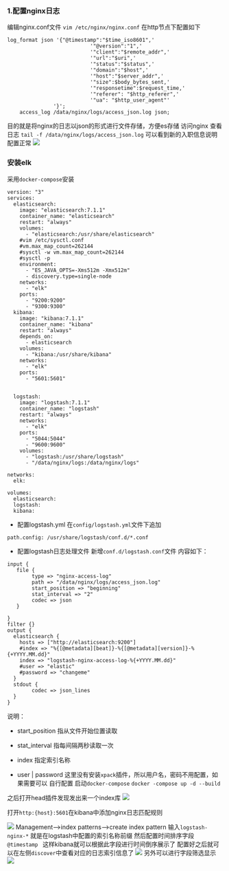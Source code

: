 ### 1.配置nginx日志
编辑nginx.conf文件  `vim /etc/nginx/nginx.conf` 在http节点下配置如下
```
log_format json '{"@timestamp":"$time_iso8601",'
                           '"@version":"1",'
                           '"client":"$remote_addr",'
                           '"url":"$uri",'
                           '"status":"$status",'
                           '"domain":"$host",'
                           '"host":"$server_addr",'
                           '"size":$body_bytes_sent,'
                           '"responsetime":$request_time,'
                           '"referer": "$http_referer",'
                           '"ua": "$http_user_agent"'
               '}';
    access_log /data/nginx/logs/access_json.log json;
```
目的就是将nginx的日志以json的形式进行文件存储，方便es存储
访问nginx 查看日志 `tail -f /data/nginx/logs/access_json.log` 可以看到新的入职信息说明配置正常
![](https://upload-images.jianshu.io/upload_images/8387919-80d53823eaf1547a.png?imageMogr2/auto-orient/strip%7CimageView2/2/w/1240)

### 安装elk
采用`docker-compose`安装
```
version: "3"
services:
  elasticsearch:
    image: "elasticsearch:7.1.1"
    container_name: "elasticsearch"
    restart: "always"
    volumes:
      - "elasticsearch:/usr/share/elasticsearch"
    #vim /etc/sysctl.conf
    #vm.max_map_count=262144
    #sysctl -w vm.max_map_count=262144
    #sysctl -p
    environment:
      - "ES_JAVA_OPTS=-Xms512m -Xmx512m"
      - discovery.type=single-node
    networks:
      - "elk"
    ports:
      - "9200:9200"
      - "9300:9300"
  kibana:
    image: "kibana:7.1.1"
    container_name: "kibana"
    restart: "always"
    depends_on:
      - elasticsearch
    volumes:
      - "kibana:/usr/share/kibana"
    networks:
      - "elk"
    ports:
      - "5601:5601"


  logstash:
    image: "logstash:7.1.1"
    container_name: "logstash"
    restart: "always"
    networks:
      - "elk"
    ports:
      - "5044:5044"
      - "9600:9600"
    volumes:
      - "logstash:/usr/share/logstash"
      - "/data/nginx/logs:/data/nginx/logs"  

networks:
  elk:

volumes:
  elasticsearch:
  logstash:
  kibana:

```
- 配置logstash.yml
在`config/logstash.yml`文件下追加
```
path.config: /usr/share/logstash/conf.d/*.conf
```
- 配置logstash日志处理文件
新增`conf.d/logstash.conf`文件 内容如下：
```
input {
   file {
        type => "nginx-access-log"
        path => "/data/nginx/logs/access_json.log"
        start_position => "beginning"
        stat_interval => "2"
        codec => json
   }

}
filter {}
output {
  elasticsearch {
    hosts => ["http://elasticsearch:9200"]
    #index => "%{[@metadata][beat]}-%{[@metadata][version]}-%{+YYYY.MM.dd}"
    index => "logstash-nginx-access-log-%{+YYYY.MM.dd}"
    #user => "elastic"
    #password => "changeme"
  }
  stdout {
        codec => json_lines
  }
}
```
说明：
- start_position 指从文件开始位置读取

- stat_interval 指每间隔两秒读取一次

- index 指定索引名称

- user | password 这里没有安装`xpack`插件，所以用户名，密码不用配置，如果需要可以 自行配置
  启动`docker-compose` 
  `docker -compose up -d --build`

之后打开head插件发现发出来一个index库
  ![](https://upload-images.jianshu.io/upload_images/8387919-71158619af1b7284.png?imageMogr2/auto-orient/strip%7CimageView2/2/w/1240)

打开`http:{host}:5601`在kibana中添加nginx日志匹配规则

![](https://upload-images.jianshu.io/upload_images/8387919-1d884cb3e365a124.png?imageMogr2/auto-orient/strip%7CimageView2/2/w/1240)
Management-->index patterns-->create index pattern
输入`logstash-nginx-*` 就是在logstash中配置的索引名称前缀
然后配置时间排序字段 `@timestamp ` 这样kibana就可以根据此字段进行时间倒序展示了
配置好之后就可以在左侧`discover`中查看对应的日志索引信息了
![](https://upload-images.jianshu.io/upload_images/8387919-8ffdf421a45df77c.png?imageMogr2/auto-orient/strip%7CimageView2/2/w/1240)
另外可以进行字段筛选显示
![](https://upload-images.jianshu.io/upload_images/8387919-3cf48c7bed6a0e9c.png?imageMogr2/auto-orient/strip%7CimageView2/2/w/1240)

